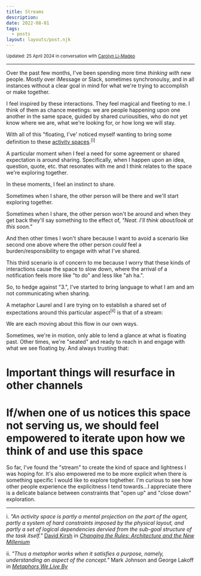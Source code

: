 ```yaml
---
title: Streams
description: 
date: 2022-08-01
tags:
  - posts
layout: layouts/post.njk
---
```


<small>Updated: 25 April 2024 in conversation with [Carolyn Li-Madeo](http://carolynlimadeo.com/)</small>

---


Over the past few months, I've been spending more time _thinking with_ new people. Mostly over iMessage or Slack, sometimes synchronoulsy, and in all instances without a clear goal in mind for what we're trying to accomplish or make together.

I feel inspired by these interactions. They feel magical and fleeting to me. I think of them as chance meetings: we are people happening upon one another in the same space, guided by shared curiousities, who do not yet know where we are, what we're looking for, or how long we will stay.


With all of this "floating, I've' noticed myself wanting to bring some definition to these [activity spaces](https://en.wikipedia.org/wiki/Activity_space).<sup>[i]</sup> 


A particular moment when I feel a need for some agreement or shared expectation is around sharing. Specifically, when I happen upon an idea, question, quote, etc. that resonates with me and I think relates to the space we're exploring together. 

In these moments, I feel an instinct to share.

Sometimes when I share, the other person will be there and we'll start exploring together. 

Sometimes when I share, the other person won't be around and when they get back they'll say something to the effect of, _"Neat. I'll think about/look at this soon."_ 

And then other times I won't share because I want to avoid a scenario like second one above where the other person _could_ feel a burden/responsibility to engage with what I've shared. 

This third scenario is of concern to me because I worry that these kinds of interactions cause the space to slow down, where the arrival of a notification feels more like "to do" and less like "ah ha.". 

So, to hedge against "3.", I've started to bring language to what I am and am not communicating when sharing.

A metaphor Laurel and I are trying on to establish a shared set of expectations around this particular aspect<sup>[ii]</sup> is that of a stream: 

We are each moving about this flow in our own ways. 

Sometimes, we're in motion, only able to lend a glance at what is floating past. Other times, we're "seated" and ready to reach in and engage with what we see floating by. And always trusting that:
# Important things will resurface in other channels 
# If/when one of us notices this space not serving us, we should feel empowered to iterate upon how we think of and use this space


So far, I've found the "stream" to create the kind of space and lightness I was hoping for. It's also empowered me to be more explicit when there is something specific I would like to explore toghether. I'm curious to see how other people experience the explicitness I tend towards...I appreciate there is a delicate balance between constraints that "open up" and "close down" exploration.



---
i. _"An activity space is partly a mental projection on the part of the agent, partly a system of hard constraints imposed by the physical layout, and partly a set of logical dependencies dervied from the sub-goal structure of the task itself."_ [David Kirsh](https://en.wikipedia.org/wiki/David_Kirsh) in _[Changing the Rules: Architecture and the New Millenium](https://adrenaline.ucsd.edu/kirsh/Articles/CoopBuildings/changing_the_rules.pdf)_

ii. _"Thus a metaphor works when it satisfies a purpose, namely, understanding an aspect of the concept."_ Mark Johnson and George Lakoff in _[Metaphors We Live By](https://en.wikipedia.org/wiki/Metaphors_We_Live_By)_